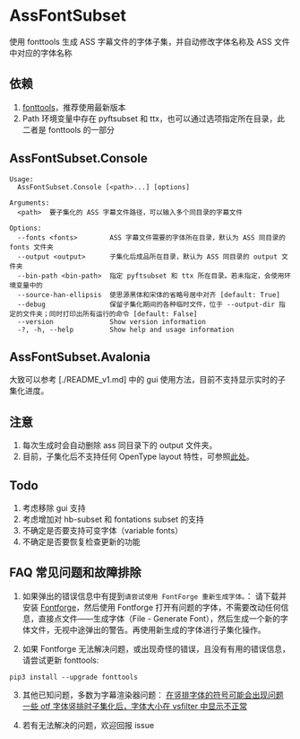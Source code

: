 # AssFontSubset

使用 fonttools 生成 ASS 字幕文件的字体子集，并自动修改字体名称及 ASS 文件中对应的字体名称

## 依赖

1. [fonttools](https://github.com/fonttools/fonttools)，推荐使用最新版本
2. Path 环境变量中存在 pyftsubset 和 ttx，也可以通过选项指定所在目录，此二者是 fonttools 的一部分

## AssFontSubset.Console

```
Usage:
  AssFontSubset.Console [<path>...] [options]

Arguments:
  <path>  要子集化的 ASS 字幕文件路径，可以输入多个同目录的字幕文件

Options:
  --fonts <fonts>        ASS 字幕文件需要的字体所在目录，默认为 ASS 同目录的 fonts 文件夹
  --output <output>      子集化后成品所在目录，默认为 ASS 同目录的 output 文件夹
  --bin-path <bin-path>  指定 pyftsubset 和 ttx 所在目录。若未指定，会使用环境变量中的
  --source-han-ellipsis  使思源黑体和宋体的省略号居中对齐 [default: True]
  --debug                保留子集化期间的各种临时文件，位于 --output-dir 指定的文件夹；同时打印出所有运行的命令 [default: False]
  --version              Show version information
  -?, -h, --help         Show help and usage information
```

## AssFontSubset.Avalonia

大致可以参考 [./README_v1.md] 中的 gui 使用方法，目前不支持显示实时的子集化进度。

## 注意

1. 每次生成时会自动删除 ass 同目录下的 output 文件夹。
2. 目前，子集化后不支持任何 OpenType layout 特性，可参照[此处](https://github.com/AmusementClub/AssFontSubset/issues/13)。

## Todo

1. 考虑移除 gui 支持
2. 考虑增加对 hb-subset 和 fontations subset 的支持
3. 不确定是否要支持可变字体（variable fonts）
4. 不确定是否要恢复检查更新的功能

## FAQ 常见问题和故障排除

1. 如果弹出的错误信息中有提到`请尝试使用 FontForge 重新生成字体。`： 请下载并安装 [Fontforge](https://fontforge.org/en-US/)，然后使用 Fontforge 打开有问题的字体，不需要改动任何信息，直接点文件——生成字体（File - Generate Font），然后生成一个新的字体文件，无视中途弹出的警告。再使用新生成的字体进行子集化操作。

2. 如果 Fontforge 无法解决问题，或出现奇怪的错误，且没有有用的错误信息，请尝试更新 fonttools:

```
pip3 install --upgrade fonttools
```

3. 其他已知问题，多数为字幕渲染器问题：
   [在竖排字体的符号可能会出现问题](https://github.com/AmusementClub/AssFontSubset/issues/5)
   [一些 otf 字体竖排时子集化后，字体大小在 vsfilter 中显示不正常](https://github.com/AmusementClub/AssFontSubset/issues/2)

4. 若有无法解决的问题，欢迎回报 issue
